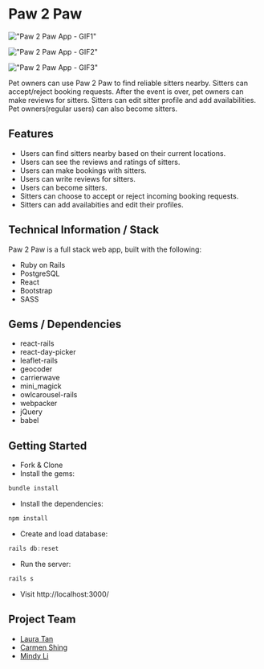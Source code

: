 # Paw 2 Paw 

!["Paw 2 Paw App - GIF1"](https://github.com/Mindyli1120/paw2paw/blob/readme/document/paw2paw-1.gif?raw=true)

!["Paw 2 Paw App - GIF2"](https://github.com/Mindyli1120/paw2paw/blob/readme/document/paw2paw-2.gif?raw=true)

!["Paw 2 Paw App - GIF3"](https://github.com/Mindyli1120/paw2paw/blob/readme/document/paw2paw-3.gif?raw=true)


Pet owners can use Paw 2 Paw to find reliable sitters nearby. Sitters can accept/reject booking requests. After the event is over, pet owners can make reviews for sitters. Sitters can edit sitter profile and add availabilities. Pet owners(regular users) can also become sitters. 

## Features

- Users can find sitters nearby based on their current locations.
- Users can see the reviews and ratings of sitters.
- Users can make bookings with sitters.
- Users can write reviews for sitters.
- Users can become sitters.
- Sitters can choose to accept or reject incoming booking requests.
- Sitters can add availabities and edit their profiles.

## Technical Information / Stack

Paw 2 Paw is a full stack web app, built with the following:
- Ruby on Rails
- PostgreSQL
- React
- Bootstrap
- SASS

## Gems / Dependencies

- react-rails
- react-day-picker
- leaflet-rails
- geocoder
- carrierwave
- mini_magick
- owlcarousel-rails
- webpacker
- jQuery
- babel

## Getting Started

- Fork & Clone
- Install the gems: 
```ruby
bundle install
```

- Install the dependencies: 
```js
npm install
```

- Create and load database:
```js
rails db:reset
```

- Run the server:
```js
rails s
```

- Visit http://localhost:3000/


## Project Team <a id=“team”>

- [Laura Tan](https://github.com/lauratan)
- [Carmen Shing](https://github.com/cshing)
- [Mindy Li](https://github.com/Mindyli1120)

